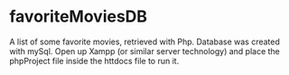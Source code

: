# favoriteMoviesDB
A list of some favorite movies, retrieved with Php. Database was created with mySql. 
Open up Xampp (or similar server technology) and place the phpProject file inside the httdocs file to run it.
